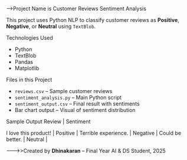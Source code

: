 -->Project Name is Customer Reviews Sentiment Analysis

This project uses Python NLP to classify customer reviews as **Positive**, **Negative**, or **Neutral** using `TextBlob`.

Technologies Used
- Python
- TextBlob
- Pandas
- Matplotlib

Files in this Project
- `reviews.csv` – Sample customer reviews
- `sentiment_analysis.py` – Main Python script
- `sentiment_output.csv` – Final result with sentiments
- Bar chart output – Visual of sentiment distribution

Sample Output
 Review               | Sentiment 

 I love this product! | Positive |
 Terrible experience. | Negative |
 Could be better.     | Neutral |

             
--->>Created by **Dhinakaran** – Final Year AI & DS Student, 2025 
